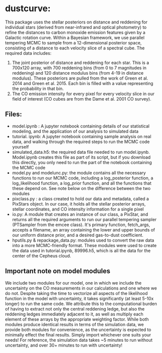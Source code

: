 # dustcurve:
This package uses the stellar posteriors on distance and reddening for individual stars (derived from near-infrared and optical photometry) to refine the distances to carbon monoxide emission features given by a Galactic rotation curve. Within a Bayesian framework, we use parallel tempering MCMC to sample from a 12-dimensional posterior space, consisting of a distance to each velocity slice of a spectral cube. The required data includes:

1) The joint posterior of distance and reddening for each star. This is a 700x120 array, with 700 reddening bins (from 0 to 7 magnitudes in reddening) and 120 distance modulus bins (from 4-19 in distance modulus). These posteriors are pulled from the work of Green et al. 2014 and Green et al. 2015.  Each bin is filled with a value representing the probability in that bin.  
2) The CO emission intensity for every pixel for every velocity slice in our field of interest (CO cubes are from the Dame et al. 2001 CO survey).  

## Files:

- model.ipynb : A jupyter notebook containing details of our statistical modeling, and the application of our analysis to simulated data
- tutorial. ipynb: A jupyter notebook containing sample analysis on real data, and walking through the required steps to run the MCMC code yourself
- simulated_data.h5: the required data file needed to run model.ipynb. Model.ipynb creates this file as part of its script, but if you download this directly, you only need to run the part of the notebook containing the MCMC code
- model.py and modelunc.py: the module contains all the necessary functions to run our MCMC code, including a log_posterior function, a log_likelihood function, a log_prior function, and all the functions that these depend on. See note below on the difference between the two modules
- pixclass.py : a class created to hold our data and metadata, called a PixStars object. In our case, it holds all the stellar posterior arrays, stellar coordinates, and CO intensity information for a single pixel 
- io.py: A module that creates an instance of our class, a PixStar, and returns all the required arguments to run our parallel tempering sampler (PTSampler from the emcee class). It's primary function, fetch_args, accepts a filename, an array containing the lower and upper bounds of our uniform distance prior, and a desired gas-to-dust coefficient. 
- hputils.py & repackage_data.py: modules used to convert the raw data into a more MCMC-friendly format. These modules were used to create the data used in tutorial.ipynb, 89996.h5, which is all the data for the center of the Cepheus cloud. 

## Important note on model modules
We include two modules for our model, one in which we include the uncertainty on the CO measurements in our calculations and one where we do not. Despite taking the time to vectorize all aspects of the likelihood function in the model with uncertainty, it takes significantly (at least 5-10x longer) to run the same code. We attribute this to the computational burden of having to extract not only the central reddening ledge, but also the reddening ledges immediately adjacent to it, as well as multiply each element of these arrays by the appropriate weighting factor. While both modules produce identical results in terms of the simulation data, we provide both modules for convenience, as the uncertainty is expected to minimally effect the final results. Simply import whichever one suits your needs! For reference, the simulation data takes ~5 minutes to run without uncertainty, and over 30+ minutes to run with uncertainty!
